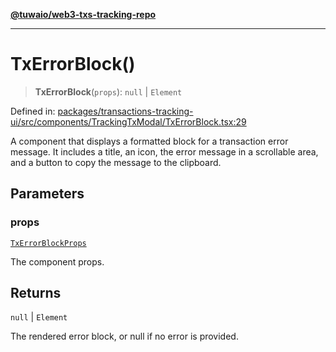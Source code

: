 [**@tuwaio/web3-txs-tracking-repo**](../../../README.md)

***

# TxErrorBlock()

> **TxErrorBlock**(`props`): `null` \| `Element`

Defined in: [packages/transactions-tracking-ui/src/components/TrackingTxModal/TxErrorBlock.tsx:29](https://github.com/TuwaIO/web3-transactions-tracking/blob/65f363300724bdf9b035eaffd2ca6ee39c3a7709/packages/transactions-tracking-ui/src/components/TrackingTxModal/TxErrorBlock.tsx#L29)

A component that displays a formatted block for a transaction error message.
It includes a title, an icon, the error message in a scrollable area,
and a button to copy the message to the clipboard.

## Parameters

### props

[`TxErrorBlockProps`](../type-aliases/TxErrorBlockProps.md)

The component props.

## Returns

`null` \| `Element`

The rendered error block, or null if no error is provided.
